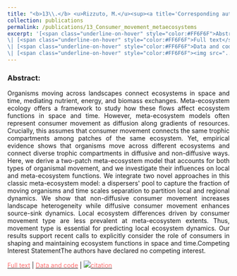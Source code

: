```yaml
---
title: "<b>13\\.</b> <u>Rizzuto, M.</u><sup><a title='Corresponding author'>✉</a></sup>, Leroux, S.J., Schmitz, O.J., Vander Wal, E., Wiersma, Y.F., Heckford, T.R. **Animal-vectored nutrient flows across resource gradients influence the nature of local and meta-ecosystem functioning.** Ecological Modelling, 2024(488), 110570."
collection: publications
permalink: /publications/13_Consumer_movement_metaecosystems
excerpt: '[<span class="underline-on-hover" style="color:#FF6F6F">Abstract</span>](../publications/13_Consumer_movement_metaecosystems)
\| [<span class="underline-on-hover" style="color:#FF6F6F">Full text</span>](https://authors.elsevier.com/a/1iHLJ15DJ-9TU1)
\| [<span class="underline-on-hover" style="color:#FF6F6F">Data and code</span>](https://doi.org/10.6084/m9.figshare.16479933)
\| [<span class="underline-on-hover" style="color:#FF6F6F"><img src="../images/bibtex.svg">citation</span>](../bibtex/13_Consumer_movement_metaecosystems.bib)'
---
```


### Abstract:

<p style='text-align: justify;'>
Organisms moving across landscapes connect ecosystems in space and time, mediating nutrient, energy, and biomass exchanges. Meta-ecosystem ecology offers a framework to study how these flows affect ecosystem functions in space and time. However, meta-ecosystem models often represent consumer movement as diffusion along gradients of resources. Crucially, this assumes that consumer movement connects the same trophic compartments among patches of the same ecosystem. Yet, empirical evidence shows that organisms move across different ecosystems and connect diverse trophic compartments in diffusive and non-diffusive ways. Here, we derive a two-patch meta-ecosystem model that accounts for both types of organismal movement, and we investigate their influences on local and meta-ecosystem functions. We integrate two novel approaches in this classic meta-ecosystem model: a dispersers' pool to capture the fraction of moving organisms and time scales separation to partition local and regional dynamics. We show that non-diffusive consumer movement increases landscape heterogeneity while diffusive consumer movement enhances source-sink dynamics. Local ecosystem differences driven by consumer movement type are less prevalent at meta-ecosystem extents. Thus, movement type is essential for predicting local ecosystem dynamics. Our results support recent calls to explicitly consider the role of consumers in shaping and maintaining ecosystem functions in space and time.Competing Interest StatementThe authors have declared no competing interest.
</p>

[<span class="underline-on-hover" style="color:#FF6F6F">Full text</span>](https://authors.elsevier.com/a/1iHLJ15DJ-9TU1)
\| [<span class="underline-on-hover" style="color:#FF6F6F">Data and code</span>](https://doi.org/10.6084/m9.figshare.16479933)
\| [<span class="underline-on-hover" style="color:#FF6F6F"><img src="../images/bibtex.svg">citation</span>](../bibtex/Consumer_movement_metaecosystems.bib)
